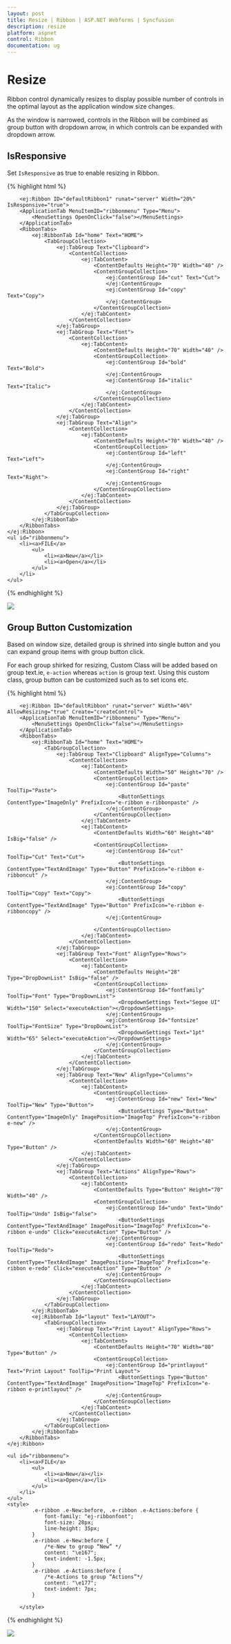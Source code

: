 ```yaml
---
layout: post
title: Resize | Ribbon | ASP.NET Webforms | Syncfusion
description: resize 
platform: aspnet
control: Ribbon
documentation: ug
---
```


# Resize 

Ribbon control dynamically resizes to display possible number of controls in the optimal layout as the application window size changes.

As the window is narrowed, controls in the Ribbon will be combined as group button with dropdown arrow, in which controls can be expanded with dropdown arrow.

## IsResponsive 

Set `IsResponsive` as true to enable resizing in Ribbon.

{% highlight html %}

        <ej:Ribbon ID="defaultRibbon1" runat="server" Width="20%"  IsResponsive="true">
        <ApplicationTab MenuItemID="ribbonmenu" Type="Menu">
            <MenuSettings OpenOnClick="false"></MenuSettings>
        </ApplicationTab>
        <RibbonTabs>
            <ej:RibbonTab Id="home" Text="HOME">
                <TabGroupCollection>
                    <ej:TabGroup Text="Clipboard">
                        <ContentCollection>
                            <ej:TabContent>
                                <ContentDefaults Height="70" Width="40" />
                                <ContentGroupCollection>
                                    <ej:ContentGroup Id="cut" Text="Cut">
                                    </ej:ContentGroup>
                                    <ej:ContentGroup Id="copy" Text="Copy">
                                    </ej:ContentGroup>
                                </ContentGroupCollection>
                            </ej:TabContent>
                        </ContentCollection>
                    </ej:TabGroup>
                    <ej:TabGroup Text="Font">
                        <ContentCollection>
                            <ej:TabContent>
                                <ContentDefaults Height="70" Width="40" />
                                <ContentGroupCollection>
                                    <ej:ContentGroup Id="bold" Text="Bold">
                                    </ej:ContentGroup>
                                    <ej:ContentGroup Id="italic" Text="Italic">
                                    </ej:ContentGroup>
                                </ContentGroupCollection>
                            </ej:TabContent>
                        </ContentCollection>
                    </ej:TabGroup>
                    <ej:TabGroup Text="Align">
                        <ContentCollection>
                            <ej:TabContent>
                                <ContentDefaults Height="70" Width="40" />
                                <ContentGroupCollection>
                                    <ej:ContentGroup Id="left" Text="Left">
                                    </ej:ContentGroup>
                                    <ej:ContentGroup Id="right" Text="Right">
                                    </ej:ContentGroup>
                                </ContentGroupCollection>
                            </ej:TabContent>
                        </ContentCollection>
                    </ej:TabGroup>
                </TabGroupCollection>
            </ej:RibbonTab>
        </RibbonTabs>
    </ej:Ribbon>
    <ul id="ribbonmenu">
        <li><a>FILE</a>
            <ul>
                <li><a>New</a></li>
                <li><a>Open</a></li>
            </ul>
        </li>
    </ul>

{% endhighlight %}

![](Resize_images/Resize_img1.png)

## Group Button Customization 

Based on window size, detailed group is shrined into single button and you can expand group items with group button click.

For each group shirked for resizing, Custom Class will be added based on group text.ie, `e-action` whereas `action` is group text. Using this custom class, group button can be customized such as to set icons etc.

{% highlight html %}

        <ej:Ribbon ID="defaultRibbon" runat="server" Width="46%" AllowResizing="true" Create="createControl">
        <ApplicationTab MenuItemID="ribbonmenu" Type="Menu">
            <MenuSettings OpenOnClick="false"></MenuSettings>
        </ApplicationTab>
        <RibbonTabs>
            <ej:RibbonTab Id="home" Text="HOME">
                <TabGroupCollection>
                    <ej:TabGroup Text="Clipboard" AlignType="Columns">
                        <ContentCollection>
                            <ej:TabContent>
                                <ContentDefaults Width="50" Height="70" />
                                <ContentGroupCollection>
                                    <ej:ContentGroup Id="paste" ToolTip="Paste">
                                        <ButtonSettings ContentType="ImageOnly" PrefixIcon="e-ribbon e-ribbonpaste" />
                                    </ej:ContentGroup>
                                </ContentGroupCollection>
                            </ej:TabContent>
                            <ej:TabContent>
                                <ContentDefaults Width="60" Height="40" IsBig="false" />
                                <ContentGroupCollection>
                                    <ej:ContentGroup Id="cut" ToolTip="Cut" Text="Cut">
                                        <ButtonSettings ContentType="TextAndImage" Type="Button" PrefixIcon="e-ribbon e-ribboncut" />
                                    </ej:ContentGroup>
                                    <ej:ContentGroup Id="copy" ToolTip="Copy" Text="Copy">
                                        <ButtonSettings ContentType="TextAndImage" Type="Button" PrefixIcon="e-ribbon e-ribboncopy" />
                                    </ej:ContentGroup>
    
                                </ContentGroupCollection>
                            </ej:TabContent>
                        </ContentCollection>
                    </ej:TabGroup>
                    <ej:TabGroup Text="Font" AlignType="Rows">
                        <ContentCollection>
                            <ej:TabContent>
                                <ContentDefaults Height="28" Type="DropDownList" IsBig="false" />
                                <ContentGroupCollection>
                                    <ej:ContentGroup Id="fontfamily" ToolTip="Font" Type="DropDownList">
                                        <DropdownSettings Text="Segoe UI" Width="150" Select="executeAction"></DropdownSettings>
                                    </ej:ContentGroup>
                                    <ej:ContentGroup Id="fontsize" ToolTip="FontSize" Type="DropDownList">
                                        <DropdownSettings Text="1pt" Width="65" Select="executeAction"></DropdownSettings>
                                    </ej:ContentGroup>
                                </ContentGroupCollection>
                            </ej:TabContent>
                        </ContentCollection>
                    </ej:TabGroup>
                    <ej:TabGroup Text="New" AlignType="Columns">
                        <ContentCollection>
                            <ej:TabContent>
                                <ContentGroupCollection>
                                    <ej:ContentGroup Id="new" Text="New" ToolTip="New" Type="Button">
                                        <ButtonSettings Type="Button" ContentType="ImageOnly" ImagePosition="ImageTop" PrefixIcon="e-ribbon e-new" />
                                    </ej:ContentGroup>
                                </ContentGroupCollection>
                                <ContentDefaults Width="60" Height="40" Type="Button" />
                            </ej:TabContent>
                        </ContentCollection>
                    </ej:TabGroup>
                    <ej:TabGroup Text="Actions" AlignType="Rows">
                        <ContentCollection>
                            <ej:TabContent>
                                <ContentDefaults Type="Button" Height="70" Width="40" />
                                <ContentGroupCollection>
                                    <ej:ContentGroup Id="undo" Text="Undo" ToolTip="Undo" IsBig="false">
                                        <ButtonSettings ContentType="TextAndImage" ImagePosition="ImageTop" PrefixIcon="e-ribbon e-undo" Click="executeAction" Type="Button" />
                                    </ej:ContentGroup>
                                    <ej:ContentGroup Id="redo" Text="Redo" ToolTip="Redo">
                                        <ButtonSettings ContentType="TextAndImage" ImagePosition="ImageTop" PrefixIcon="e-ribbon e-redo" Click="executeAction" Type="Button" />
                                    </ej:ContentGroup>
                                </ContentGroupCollection>
                            </ej:TabContent>
                        </ContentCollection>
                    </ej:TabGroup>
                </TabGroupCollection>
            </ej:RibbonTab>
            <ej:RibbonTab Id="layout" Text="LAYOUT">
                <TabGroupCollection>
                    <ej:TabGroup Text="Print Layout" AlignType="Rows">
                        <ContentCollection>
                            <ej:TabContent>
                                <ContentDefaults Height="70" Width="80" Type="Button" />
                                <ContentGroupCollection>
                                    <ej:ContentGroup Id="printlayout" Text="Print Layout" ToolTip="Print Layout">
                                        <ButtonSettings Type="Button" ContentType="TextAndImage" ImagePosition="ImageTop" PrefixIcon="e-ribbon e-printlayout" />
                                    </ej:ContentGroup>
                                </ContentGroupCollection>
                            </ej:TabContent>
                        </ContentCollection>
                    </ej:TabGroup>
                </TabGroupCollection>
            </ej:RibbonTab>
        </RibbonTabs>
    </ej:Ribbon>
    
    <ul id="ribbonmenu">
        <li><a>FILE</a>
            <ul>
                <li><a>New</a></li>
                <li><a>Open</a></li>
            </ul>
        </li>
    </ul>
    <style>
            .e-ribbon .e-New:before, .e-ribbon .e-Actions:before {
                font-family: "ej-ribbonfont";
                font-size: 28px;
                line-height: 35px;
            }
            .e-ribbon .e-New:before {
                /*e-New to group “New” */
                content: "\e167";            
                text-indent: -1.5px;
            }
            .e-ribbon .e-Actions:before {
                /*e-Actions to group “Actions”*/
                content: "\e177";
                text-indent: 7px;
            }
    
        </style>

{% endhighlight %}

![](Resize_images/Resize_img2.png)
